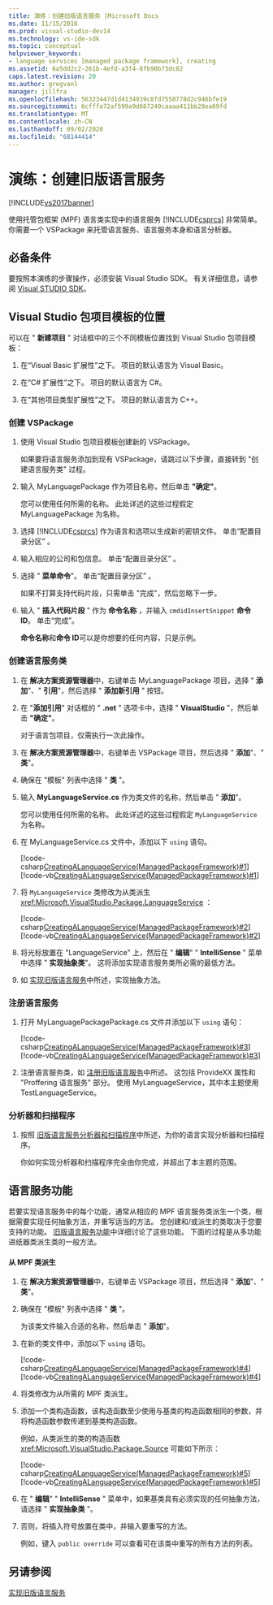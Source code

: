 ```yaml
---
title: 演练：创建旧版语言服务 |Microsoft Docs
ms.date: 11/15/2016
ms.prod: visual-studio-dev14
ms.technology: vs-ide-sdk
ms.topic: conceptual
helpviewer_keywords:
- language services [managed package framework], creating
ms.assetid: 6a5dd2c2-261b-4efd-a3f4-8fb90b73dc82
caps.latest.revision: 20
ms.author: gregvanl
manager: jillfra
ms.openlocfilehash: 56323447d1d4134939c8fd7550778d2c946bfe19
ms.sourcegitcommit: 6cfffa72af599a9d667249caaaa411bb28ea69fd
ms.translationtype: MT
ms.contentlocale: zh-CN
ms.lasthandoff: 09/02/2020
ms.locfileid: "68144414"
---
```

# <a name="walkthrough-creating-a-legacy-language-service"></a>演练：创建旧版语言服务
[!INCLUDE[vs2017banner](../../includes/vs2017banner.md)]

使用托管包框架 (MPF) 语言类实现中的语言服务 [!INCLUDE[csprcs](../../includes/csprcs-md.md)] 非常简单。 你需要一个 VSPackage 来托管语言服务、语言服务本身和语言分析器。  
  
## <a name="prerequisites"></a>必备条件  
 要按照本演练的步骤操作，必须安装 Visual Studio SDK。 有关详细信息，请参阅 [Visual STUDIO SDK](../../extensibility/visual-studio-sdk.md)。  
  
## <a name="locations-for-the-visual-studio-package-project-template"></a>Visual Studio 包项目模板的位置  
 可以在 " **新建项目** " 对话框中的三个不同模板位置找到 Visual Studio 包项目模板：  
  
1. 在“Visual Basic 扩展性”之下。 项目的默认语言为 Visual Basic。  
  
2. 在“C# 扩展性”之下。 项目的默认语言为 C#。  
  
3. 在“其他项目类型扩展性”之下。 项目的默认语言为 C++。  
  
### <a name="create-a-vspackage"></a>创建 VSPackage  
  
1. 使用 Visual Studio 包项目模板创建新的 VSPackage。  
  
     如果要将语言服务添加到现有 VSPackage，请跳过以下步骤，直接转到 "创建语言服务类" 过程。  
  
2. 输入 MyLanguagePackage 作为项目名称，然后单击 **"确定"**。  
  
     您可以使用任何所需的名称。 此处详述的这些过程假定 MyLanguagePackage 为名称。  
  
3. 选择 [!INCLUDE[csprcs](../../includes/csprcs-md.md)] 作为语言和选项以生成新的密钥文件。 单击“配置目录分区”  。  
  
4. 输入相应的公司和包信息。 单击“配置目录分区”  。  
  
5. 选择 " **菜单命令**"。 单击“配置目录分区”  。  
  
     如果不打算支持代码片段，只需单击 "完成"，然后忽略下一步。  
  
6. 输入 " **插入代码片段** " 作为 **命令名称** ，并输入 `cmdidInsertSnippet` **命令 ID**。 单击“完成”。  
  
     **命令名称**和**命令 ID**可以是你想要的任何内容，只是示例。  
  
### <a name="create-the-language-service-class"></a>创建语言服务类  
  
1. 在 **解决方案资源管理器**中，右键单击 MyLanguagePackage 项目，选择 " **添加**"、" **引用**"，然后选择 " **添加新引用** " 按钮。  
  
2. 在 "**添加引用**" 对话框的 " **.net** " 选项卡中，选择 " **VisualStudio** "，然后单击 **"确定"**。  
  
     对于语言包项目，仅需执行一次此操作。  
  
3. 在 **解决方案资源管理器**中，右键单击 VSPackage 项目，然后选择 " **添加**"、" **类**"。  
  
4. 确保在 "模板" 列表中选择 " **类** "。  
  
5. 输入 **MyLanguageService.cs** 作为类文件的名称，然后单击 " **添加**"。  
  
     您可以使用任何所需的名称。 此处详述的这些过程假定 `MyLanguageService` 为名称。  
  
6. 在 MyLanguageService.cs 文件中，添加以下 `using` 语句。  
  
     [!code-csharp[CreatingALanguageService(ManagedPackageFramework)#1](../../snippets/csharp/VS_Snippets_VSSDK/creatingalanguageservice(managedpackageframework)/cs/mylanguageservice.cs#1)]
     [!code-vb[CreatingALanguageService(ManagedPackageFramework)#1](../../snippets/visualbasic/VS_Snippets_VSSDK/creatingalanguageservice(managedpackageframework)/vb/mylanguageservice.vb#1)]  
  
7. 将 `MyLanguageService` 类修改为从类派生 <xref:Microsoft.VisualStudio.Package.LanguageService> ：  
  
     [!code-csharp[CreatingALanguageService(ManagedPackageFramework)#2](../../snippets/csharp/VS_Snippets_VSSDK/creatingalanguageservice(managedpackageframework)/cs/mylanguageservice.cs#2)]
     [!code-vb[CreatingALanguageService(ManagedPackageFramework)#2](../../snippets/visualbasic/VS_Snippets_VSSDK/creatingalanguageservice(managedpackageframework)/vb/mylanguageservice.vb#2)]  
  
8. 将光标放置在 "LanguageService" 上，然后在 " **编辑**" " **IntelliSense** " 菜单中选择 " **实现抽象类**"。 这将添加实现语言服务类所必需的最低方法。  
  
9. 如 [实现旧版语言服务](../../extensibility/internals/implementing-a-legacy-language-service2.md)中所述，实现抽象方法。  
  
### <a name="register-the-language-service"></a>注册语言服务  
  
1. 打开 MyLanguagePackagePackage.cs 文件并添加以下 `using` 语句：  
  
     [!code-csharp[CreatingALanguageService(ManagedPackageFramework)#3](../../snippets/csharp/VS_Snippets_VSSDK/creatingalanguageservice(managedpackageframework)/cs/mylanguagepackagepackage.cs#3)]
     [!code-vb[CreatingALanguageService(ManagedPackageFramework)#3](../../snippets/visualbasic/VS_Snippets_VSSDK/creatingalanguageservice(managedpackageframework)/vb/mylanguagepackagepackage.vb#3)]  
  
2. 注册语言服务类，如 [注册旧版语言服务](../../extensibility/internals/registering-a-legacy-language-service1.md)中所述。 这包括 ProvideXX 属性和 "Proffering 语言服务" 部分。 使用 MyLanguageService，其中本主题使用 TestLanguageService。  
  
### <a name="the-parser-and-scanner"></a>分析器和扫描程序  
  
1. 按照 [旧版语言服务分析器和扫描程序](../../extensibility/internals/legacy-language-service-parser-and-scanner.md)中所述，为你的语言实现分析器和扫描程序。  
  
     你如何实现分析器和扫描程序完全由你完成，并超出了本主题的范围。  
  
## <a name="language-service-features"></a>语言服务功能  
 若要实现语言服务中的每个功能，通常从相应的 MPF 语言服务类派生一个类，根据需要实现任何抽象方法，并重写适当的方法。 您创建和/或派生的类取决于您要支持的功能。 [旧版语言服务功能](../../extensibility/internals/legacy-language-service-features1.md)中详细讨论了这些功能。 下面的过程是从多功能进纸器类派生类的一般方法。  
  
#### <a name="deriving-from-an-mpf-class"></a>从 MPF 类派生  
  
1. 在 **解决方案资源管理器**中，右键单击 VSPackage 项目，然后选择 " **添加**"、" **类**"。  
  
2. 确保在 "模板" 列表中选择 " **类** "。  
  
     为该类文件输入合适的名称，然后单击 " **添加**"。  
  
3. 在新的类文件中，添加以下 `using` 语句。  
  
     [!code-csharp[CreatingALanguageService(ManagedPackageFramework)#4](../../snippets/csharp/VS_Snippets_VSSDK/creatingalanguageservice(managedpackageframework)/cs/mysource.cs#4)]
     [!code-vb[CreatingALanguageService(ManagedPackageFramework)#4](../../snippets/visualbasic/VS_Snippets_VSSDK/creatingalanguageservice(managedpackageframework)/vb/mysource.vb#4)]  
  
4. 将类修改为从所需的 MPF 类派生。  
  
5. 添加一个类构造函数，该构造函数至少使用与基类的构造函数相同的参数，并将构造函数参数传递到基类构造函数。  
  
     例如，从类派生的类的构造函数 <xref:Microsoft.VisualStudio.Package.Source> 可能如下所示：  
  
     [!code-csharp[CreatingALanguageService(ManagedPackageFramework)#5](../../snippets/csharp/VS_Snippets_VSSDK/creatingalanguageservice(managedpackageframework)/cs/mysource.cs#5)]
     [!code-vb[CreatingALanguageService(ManagedPackageFramework)#5](../../snippets/visualbasic/VS_Snippets_VSSDK/creatingalanguageservice(managedpackageframework)/vb/mysource.vb#5)]  
  
6. 在 " **编辑**" " **IntelliSense** " 菜单中，如果基类具有必须实现的任何抽象方法，请选择 " **实现抽象类** "。  
  
7. 否则，将插入符号放置在类中，并输入要重写的方法。  
  
     例如，键入 `public override` 可以查看可在该类中重写的所有方法的列表。  
  
## <a name="see-also"></a>另请参阅  
 [实现旧版语言服务](../../extensibility/internals/implementing-a-legacy-language-service1.md)
